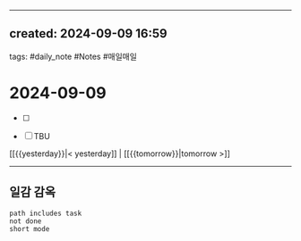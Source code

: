 
---  
created: 2024-09-09 16:59  
---  
tags: #daily_note  #Notes #매일매일
  
# 2024-09-09  
- [ ] 
- [ ] TBU  
  
  
[[{{yesterday}}|< yesterday]] | [[{{tomorrow}}|tomorrow >]]  
  
---  
## 일감 감옥  
```tasks  
path includes task  
not done  
short mode  
```